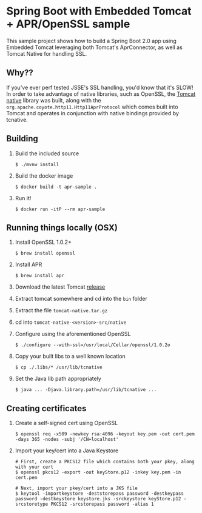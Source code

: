 # Spring Boot with Embedded Tomcat + APR/OpenSSL sample

This sample project shows how to build a Spring Boot 2.0 app using Embedded Tomcat 
leveraging both Tomcat's AprConnector, as well as Tomcat Native for handling SSL.

## Why??

If you've ever perf tested JSSE's SSL handling, you'd know that it's SLOW! In order to
take advantage of native libraries, such as OpenSSL, the
[Tomcat native](http://tomcat.apache.org/native-doc/) library was built, along with
the `org.apache.coyote.http11.Http11AprProtocol` which comes built into Tomcat and 
operates in conjunction with native bindings provided by tcnative.

## Building

1. Build the included source

    ```shell
    $ ./mvnw install
    ```
    
2. Build the docker image

    ```shell
    $ docker build -t apr-sample .
    ```
    
3. Run it!

    ```shell
    $ docker run -itP --rm apr-sample
    ```

## Running things locally (OSX) 

1. Install OpenSSL 1.0.2+

    ```shell
    $ brew install openssl
    ``` 

2. Install APR 

    ```shell
    $ brew install apr    
    ```
    
3. Download the latest Tomcat [release](https://tomcat.apache.org/download-80.cgi)

4. Extract tomcat somewhere and cd into the `bin` folder

5. Extract the file `tomcat-native.tar.gz`

6. cd into `tomcat-native-<version>-src/native`

7. Configure using the aforementioned OpenSSL

    ```shell
    $ ./configure --with-ssl=/usr/local/Cellar/openssl/1.0.2o
    ```

8. Copy your built libs to a well known location

    ```shell
    $ cp ./.libs/* /usr/lib/tcnative
    ```

9. Set the Java lib path appropriately

    ```shell
    $ java ... -Djava.library.path=/usr/lib/tcnative ...
    ``` 

## Creating certificates

1. Create a self-signed cert using OpenSSL

    ```shell
    $ openssl req -x509 -newkey rsa:4096 -keyout key.pem -out cert.pem -days 365 -nodes -subj '/CN=localhost'
    ```
    
2. Import your key/cert into a Java Keystore

    ```shell
    # First, create a PKCS12 file which contains both your pkey, along with your cert
    $ openssl pkcs12 -export -out keyStore.p12 -inkey key.pem -in cert.pem
    
    # Next, import your pkey/cert into a JKS file
    $ keytool -importkeystore -deststorepass password -destkeypass password -destkeystore keystore.jks -srckeystore keyStore.p12 -srcstoretype PKCS12 -srcstorepass password -alias 1
    ```